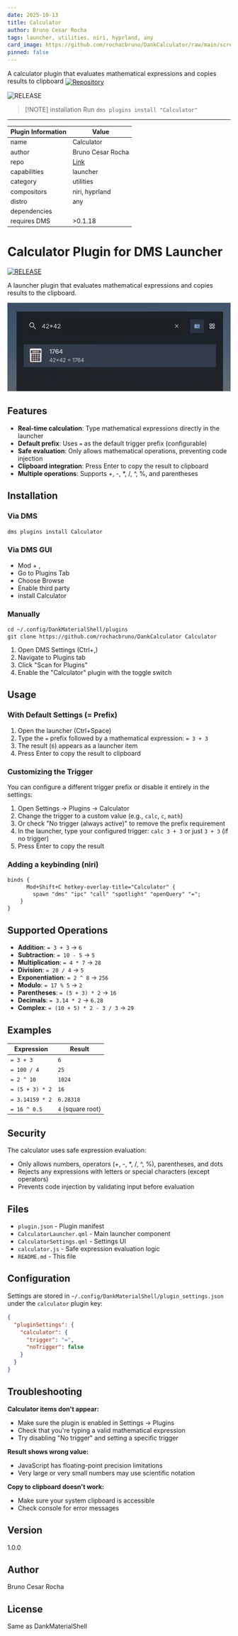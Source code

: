 ```yaml
---
date: 2025-10-13
title: Calculator
author: Bruno Cesar Rocha
tags: launcher, utilities, niri, hyprland, any
card_image: https://github.com/rochacbruno/DankCalculator/raw/main/screenshot.png
pinned: false
---
```


A calculator plugin that evaluates mathematical expressions and copies results to clipboard <a href="https://github.com/rochacbruno/DankCalculator" target="_blank" rel="noopener noreferrer"><img src="./static/repo-icon.png" alt="Repository" style="vertical-align: middle; height: 24px;"></a>


![RELEASE](https://img.shields.io/badge/dynamic/json?url=https%3A%2F%2Fraw.githubusercontent.com%2Frochacbruno%2FDankCalculator%2Fmain%2Fplugin.json&query=version&style=for-the-badge&label=RELEASE&labelColor=101418&color=9ccbfb)

> [!NOTE] installation
> Run `dms plugins install "Calculator"`

---

| Plugin Information                 | Value                                         |
| ---------------------------------- | --------------------------------------------- |
| name                               | Calculator                             |
| author                             | Bruno Cesar Rocha                           |
| repo                               | [Link](https://github.com/rochacbruno/DankCalculator)                     |
| capabilities                       | launcher        |
| category                           | utilities                         |
| compositors                        | niri, hyprland         |
| distro                             | any              |
| dependencies                       |         |
| requires DMS                       | >0.1.18                     |


# Calculator Plugin for DMS Launcher


[![RELEASE](https://img.shields.io/badge/dynamic/json?url=https%3A%2F%2Fgithub.com%2Frochacbruno%2FDankCalculator%2Fraw%2Frefs%2Fheads%2Fmain%2Fplugin.json&query=version&style=for-the-badge&label=RELEASE&labelColor=101418&color=9ccbfb)](https://plugins.danklinux.com/calculator.html)

A launcher plugin that evaluates mathematical expressions and copies results to the clipboard.

![Calculator Plugin Screenshot](https://raw.githubusercontent.com/rochacbruno/DankCalculator/main/screenshot.png)

## Features

- **Real-time calculation**: Type mathematical expressions directly in the launcher
- **Default prefix**: Uses `=` as the default trigger prefix (configurable)
- **Safe evaluation**: Only allows mathematical operations, preventing code injection
- **Clipboard integration**: Press Enter to copy the result to clipboard
- **Multiple operations**: Supports +, -, *, /, ^, %, and parentheses

## Installation

### Via DMS

```bash
dms plugins install Calculator
```

### Via DMS GUI
- Mod + ,
- Go to Plugins Tab
- Choose Browse
- Enable third party
- install Calculator

### Manually

```
cd ~/.config/DankMaterialShell/plugins
git clone https://github.com/rochacbruno/DankCalculator Calculator
```

1. Open DMS Settings (Ctrl+,)
2. Navigate to Plugins tab
3. Click "Scan for Plugins"
4. Enable the "Calculator" plugin with the toggle switch

## Usage

### With Default Settings (= Prefix)

1. Open the launcher (Ctrl+Space)
2. Type the `=` prefix followed by a mathematical expression: `= 3 + 3`
3. The result (`6`) appears as a launcher item
4. Press Enter to copy the result to clipboard

### Customizing the Trigger

You can configure a different trigger prefix or disable it entirely in the settings:

1. Open Settings → Plugins → Calculator
2. Change the trigger to a custom value (e.g., `calc`, `c`, `math`)
3. Or check "No trigger (always active)" to remove the prefix requirement
4. In the launcher, type your configured trigger: `calc 3 + 3` or just `3 + 3` (if no trigger)
5. Press Enter to copy the result

### Adding a keybinding (niri)

```kdl
binds {
      Mod+Shift+C hotkey-overlay-title="Calculator" {
        spawn "dms" "ipc" "call" "spotlight" "openQuery" "=";
    }
}
```

## Supported Operations

- **Addition**: `= 3 + 3` → `6`
- **Subtraction**: `= 10 - 5` → `5`
- **Multiplication**: `= 4 * 7` → `28`
- **Division**: `= 20 / 4` → `5`
- **Exponentiation**: `= 2 ^ 8` → `256`
- **Modulo**: `= 17 % 5` → `2`
- **Parentheses**: `= (5 + 3) * 2` → `16`
- **Decimals**: `= 3.14 * 2` → `6.28`
- **Complex**: `= (10 + 5) * 2 - 3 / 3` → `29`

## Examples

| Expression | Result |
|------------|--------|
| `= 3 + 3` | `6` |
| `= 100 / 4` | `25` |
| `= 2 ^ 10` | `1024` |
| `= (5 + 3) * 2` | `16` |
| `= 3.14159 * 2` | `6.28318` |
| `= 16 ^ 0.5` | `4` (square root) |

## Security

The calculator uses safe expression evaluation:
- Only allows numbers, operators (+, -, *, /, ^, %), parentheses, and dots
- Rejects any expressions with letters or special characters (except operators)
- Prevents code injection by validating input before evaluation

## Files

- `plugin.json` - Plugin manifest
- `CalculatorLauncher.qml` - Main launcher component
- `CalculatorSettings.qml` - Settings UI
- `calculator.js` - Safe expression evaluation logic
- `README.md` - This file

## Configuration

Settings are stored in `~/.config/DankMaterialShell/plugin_settings.json` under the `calculator` plugin key:

```json
{
  "pluginSettings": {
    "calculator": {
      "trigger": "=",
      "noTrigger": false
    }
  }
}
```

## Troubleshooting

**Calculator items don't appear:**
- Make sure the plugin is enabled in Settings → Plugins
- Check that you're typing a valid mathematical expression
- Try disabling "No trigger" and setting a specific trigger

**Result shows wrong value:**
- JavaScript has floating-point precision limitations
- Very large or very small numbers may use scientific notation

**Copy to clipboard doesn't work:**
- Make sure your system clipboard is accessible
- Check console for error messages

## Version

1.0.0

## Author

Bruno Cesar Rocha 

## License

Same as DankMaterialShell

